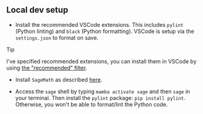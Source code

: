 ## Local dev setup

- Install the recommended VSCode extensions. This includes `pylint` (Python linting) and `black` (Python formatting). VSCode is setup via the `settings.json` to format on save.

> [!Tip]
> I've specified recommended extensions, you can install them in VSCode by using [the "recommended" filter](https://code.visualstudio.com/docs/editor/extension-marketplace#_extensions-view-filter-and-commands).

- Install `SageMath` as described [here](https://github.com/matematiflo/CompAssistedMath2024/tree/main/Sage#installation-of-sage-via-conda-forge).

- Access the `sage` shell by typing `mamba activate sage` and then `sage` in your terminal. Then install the `pylint` package: `pip install pylint`. Otherwise, you won't be able to format/lint the Python code.
